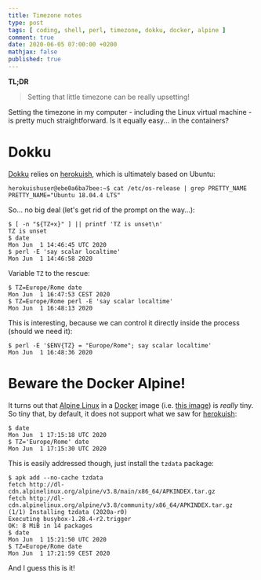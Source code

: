 ```yaml
---
title: Timezone notes
type: post
tags: [ coding, shell, perl, timezone, dokku, docker, alpine ]
comment: true
date: 2020-06-05 07:00:00 +0200
mathjax: false
published: true
---
```


**TL;DR**

> Setting that little timezone can be really upsetting!

Setting the timezone in my computer - including the Linux virtual
machine - is pretty much straightforward. Is it equally easy... in the
containers?

# Dokku

[Dokku][] relies on [herokuish][], which is ultimately based on Ubuntu:

```shell
herokuishuser@ebe0a6ba7bee:~$ cat /etc/os-release | grep PRETTY_NAME
PRETTY_NAME="Ubuntu 18.04.4 LTS"
```

So... no big deal (let's get rid of the prompt on the way...):

```shell
$ [ -n "${TZ+x}" ] || printf 'TZ is unset\n'
TZ is unset
$ date
Mon Jun  1 14:46:45 UTC 2020
$ perl -E 'say scalar localtime'
Mon Jun  1 14:46:58 2020
```

Variable `TZ` to the rescue:

```shell
$ TZ=Europe/Rome date
Mon Jun  1 16:47:53 CEST 2020
$ TZ=Europe/Rome perl -E 'say scalar localtime'
Mon Jun  1 16:48:13 2020
```

This is interesting, because we can control it directly inside the
process (should we need it):

```shell
$ perl -E '$ENV{TZ} = "Europe/Rome"; say scalar localtime'
Mon Jun  1 16:48:36 2020
```

# Beware the Docker Alpine!

It turns out that [Alpine Linux][] in a [Docker][] image (i.e. [this
image][]) is *really* tiny. So tiny that, by default, it does not
support what we saw for [herokuish][]:

```shell
$ date
Mon Jun  1 17:15:18 UTC 2020
$ TZ='Europe/Rome' date
Mon Jun  1 17:15:30 UTC 2020
```

This is easily addressed though, just install the `tzdata` package:

```shell
$ apk add --no-cache tzdata
fetch http://dl-cdn.alpinelinux.org/alpine/v3.8/main/x86_64/APKINDEX.tar.gz
fetch http://dl-cdn.alpinelinux.org/alpine/v3.8/community/x86_64/APKINDEX.tar.gz
(1/1) Installing tzdata (2020a-r0)
Executing busybox-1.28.4-r2.trigger
OK: 8 MiB in 14 packages
$ date
Mon Jun  1 15:21:50 UTC 2020
$ TZ=Europe/Rome date
Mon Jun  1 17:21:59 CEST 2020
```

And I guess this is it!


[Dokku]: http://dokku.viewdocs.io/dokku/
[herokuish]: https://github.com/gliderlabs/herokuish
[Docker]: https://www.docker.com/
[Alpine Linux]: https://www.alpinelinux.org/
[this image]: https://hub.docker.com/_/alpine
